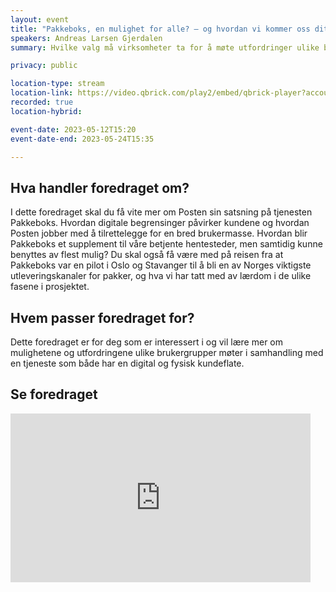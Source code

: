 ```yaml
---
layout: event
title: "Pakkeboks, en mulighet for alle? – og hvordan vi kommer oss dit"
speakers: Andreas Larsen Gjerdalen
summary: Hvilke valg må virksomheter ta for å møte utfordringer ulike brukergrupper har med både fysiske og digitale tjenester. (ny tid)

privacy: public

location-type: stream
location-link: https://video.qbrick.com/play2/embed/qbrick-player?accountId=763558&mediaId=820f32d4-6353-47f4-ab59-01c66125529f&configId=qbrick-player&pageStyling=adaptive&autoplay=false&repeat=false&sharing=true&download=false&volume
recorded: true
location-hybrid:

event-date: 2023-05-12T15:20
event-date-end: 2023-05-24T15:35

---
```

## Hva handler foredraget om?
I dette foredraget skal du få vite mer om Posten sin satsning på tjenesten Pakkeboks. Hvordan digitale begrensinger påvirker kundene og hvordan Posten jobber med å tilrettelegge for en bred brukermasse. Hvordan blir Pakkeboks et supplement til våre betjente hentesteder, men samtidig kunne benyttes av flest mulig? Du skal også få være med på reisen fra at Pakkeboks var en pilot i Oslo og Stavanger til å bli en av Norges viktigste utleveringskanaler for pakker, og hva vi har tatt med av lærdom i de ulike fasene i prosjektet.

## Hvem passer foredraget for?
Dette foredraget er for deg som er interessert i og vil lære mer om mulighetene og utfordringene ulike brukergrupper møter i samhandling med en tjeneste som både har en digital og fysisk kundeflate.

## Se foredraget
<iframe title="Video: MiM12mai-del2" src="https://video.qbrick.com/play2/embed/qbrick-player?accountId=763558&mediaId=820f32d4-6353-47f4-ab59-01c66125529f&configId=qbrick-player&pageStyling=adaptive&autoplay=false&repeat=false&sharing=true&download=false&volume" allowFullScreen="true" frameborder="0" border="0" height="270" width="480"></iframe>

